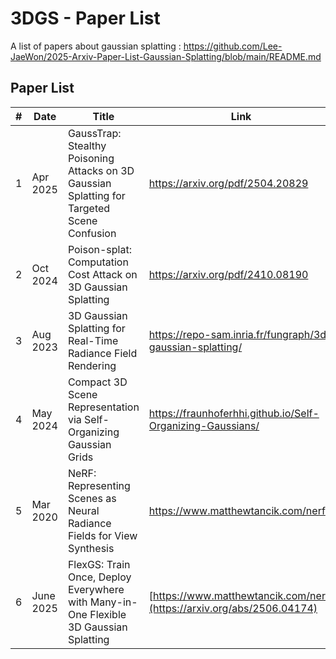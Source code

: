 # 3DGS - Paper List

A list of papers about gaussian splatting : https://github.com/Lee-JaeWon/2025-Arxiv-Paper-List-Gaussian-Splatting/blob/main/README.md
## Paper List

| #   | Date | Title | Link | Venue |
|-----|-----------|-----------|-------|------|
| 1 | Apr 2025 | GaussTrap: Stealthy Poisoning Attacks on 3D Gaussian Splatting for Targeted Scene Confusion | https://arxiv.org/pdf/2504.20829 |
| 2 | Oct 2024 | Poison-splat: Computation Cost Attack on 3D Gaussian Splatting | https://arxiv.org/pdf/2410.08190 |
| 3 | Aug 2023 | 3D Gaussian Splatting for Real-Time Radiance Field Rendering | https://repo-sam.inria.fr/fungraph/3d-gaussian-splatting/ |
| 4 | May 2024 | Compact 3D Scene Representation via Self-Organizing Gaussian Grids | https://fraunhoferhhi.github.io/Self-Organizing-Gaussians/ |
| 5 | Mar 2020 | NeRF: Representing Scenes as Neural Radiance Fields for View Synthesis | https://www.matthewtancik.com/nerf |
| 6 | June 2025 | FlexGS: Train Once, Deploy Everywhere with Many-in-One Flexible 3D Gaussian Splatting | [https://www.matthewtancik.com/nerf](https://arxiv.org/abs/2506.04174) | CVPR |
